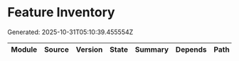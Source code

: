 # Feature Inventory
Generated: 2025-10-31T05:10:39.455554Z

| Module | Source | Version | State | Summary | Depends | Path |
|---|---|---|---|---|---|---|
